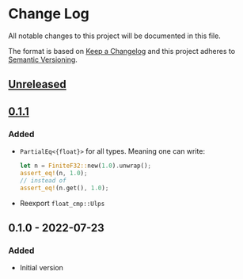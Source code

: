 # Change Log
All notable changes to this project will be documented in this file.

The format is based on [Keep a Changelog](http://keepachangelog.com/)
and this project adheres to [Semantic Versioning](http://semver.org/).

## [Unreleased]

## [0.1.1]
### Added
- `PartialEq<{float}>` for all types. Meaning one can write:
  ```rust
  let n = FiniteF32::new(1.0).unwrap();
  assert_eq!(n, 1.0);
  // instead of
  assert_eq!(n.get(), 1.0);
  ```
- Reexport `float_cmp::Ulps`

## 0.1.0 - 2022-07-23
### Added
- Initial version

[Unreleased]: https://github.com/RazrFalcon/strict-num/compare/v0.1.1...HEAD
[0.1.1]: https://github.com/RazrFalcon/strict-num/compare/v0.1.0...v0.1.1
